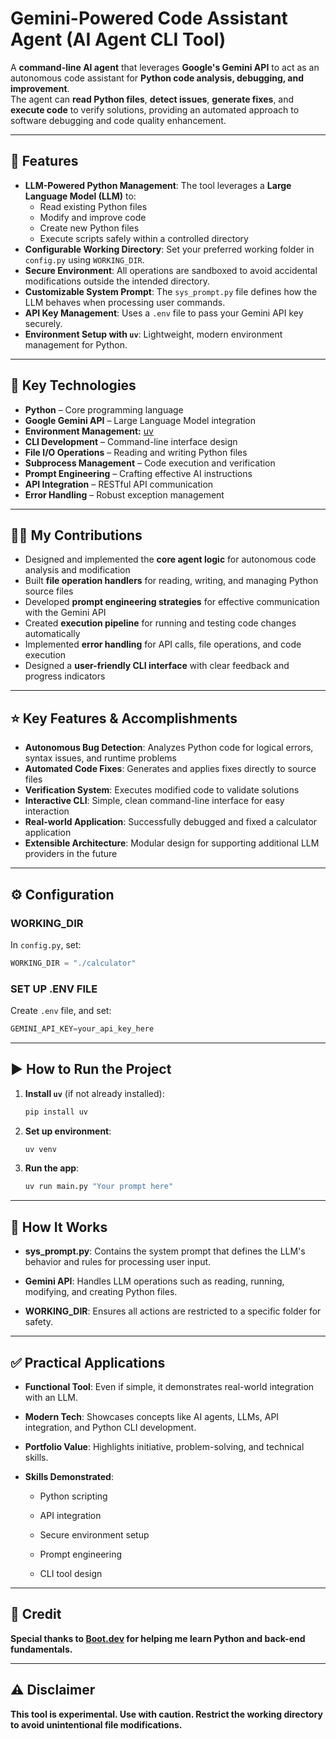# Gemini-Powered Code Assistant Agent (AI Agent CLI Tool)

A **command-line AI agent** that leverages **Google's Gemini API** to act as an autonomous code assistant for **Python code analysis, debugging, and improvement**.  
The agent can **read Python files**, **detect issues**, **generate fixes**, and **execute code** to verify solutions, providing an automated approach to software debugging and code quality enhancement.


---

## 🚀 Features
- **LLM-Powered Python Management**: The tool leverages a **Large Language Model (LLM)** to:
  - Read existing Python files
  - Modify and improve code
  - Create new Python files
  - Execute scripts safely within a controlled directory
- **Configurable Working Directory**: Set your preferred working folder in `config.py` using `WORKING_DIR`.
- **Secure Environment**: All operations are sandboxed to avoid accidental modifications outside the intended directory.
- **Customizable System Prompt**: The `sys_prompt.py` file defines how the LLM behaves when processing user commands.
- **API Key Management**: Uses a `.env` file to pass your Gemini API key securely.
- **Environment Setup with `uv`**: Lightweight, modern environment management for Python.

---

## 🧰 Key Technologies
- **Python** – Core programming language
- **Google Gemini API** – Large Language Model integration
- **Environment Management:** [uv](https://github.com/astral-sh/uv)
- **CLI Development** – Command-line interface design
- **File I/O Operations** – Reading and writing Python files
- **Subprocess Management** – Code execution and verification
- **Prompt Engineering** – Crafting effective AI instructions
- **API Integration** – RESTful API communication
- **Error Handling** – Robust exception management

---

## 👨‍💻 My Contributions
- Designed and implemented the **core agent logic** for autonomous code analysis and modification
- Built **file operation handlers** for reading, writing, and managing Python source files
- Developed **prompt engineering strategies** for effective communication with the Gemini API
- Created **execution pipeline** for running and testing code changes automatically
- Implemented **error handling** for API calls, file operations, and code execution
- Designed a **user-friendly CLI interface** with clear feedback and progress indicators

---

## ⭐ Key Features & Accomplishments
- **Autonomous Bug Detection**: Analyzes Python code for logical errors, syntax issues, and runtime problems
- **Automated Code Fixes**: Generates and applies fixes directly to source files
- **Verification System**: Executes modified code to validate solutions
- **Interactive CLI**: Simple, clean command-line interface for easy interaction
- **Real-world Application**: Successfully debugged and fixed a calculator application
- **Extensible Architecture**: Modular design for supporting additional LLM providers in the future

---


## ⚙️ Configuration

### **WORKING_DIR**
In `config.py`, set:
```python
WORKING_DIR = "./calculator"
```

### **SET UP .ENV FILE**
Create `.env` file, and set:
```python
GEMINI_API_KEY=your_api_key_here
```
---

## ▶️ How to Run the Project

1. **Install `uv`** (if not already installed):
   ```bash
   pip install uv
   ```
2. **Set up environment**:
   ```bash
   uv venv
   ```
3. **Run the app**:
   ```bash
   uv run main.py "Your prompt here"
   
---

## 🧠 How It Works

- **sys_prompt.py**: Contains the system prompt that defines the LLM's behavior and rules for processing user input.

- **Gemini API**: Handles LLM operations such as reading, running, modifying, and creating Python files.

- **WORKING_DIR**: Ensures all actions are restricted to a specific folder for safety.

---

## ✅ Practical Applications

- **Functional Tool**: Even if simple, it demonstrates real-world integration with an LLM.

- **Modern Tech**: Showcases concepts like AI agents, LLMs, API integration, and Python CLI development.

- **Portfolio Value**: Highlights initiative, problem-solving, and technical skills.

- **Skills Demonstrated**:

  - Python scripting

  - API integration

  - Secure environment setup

  - Prompt engineering

  - CLI tool design

---

## 🙌 Credit

**Special thanks to [Boot.dev](https://www.boot.dev) for helping me learn Python and back-end fundamentals.**

---

## ⚠️ Disclaimer

**This tool is experimental. Use with caution. Restrict the working directory to avoid unintentional file modifications.**











